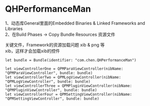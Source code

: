 # QHPerformanceMan


1、动态库General里面的Embedded Binaries & Linked Frameworks and Libraries  
2、在Build Phases -> Copy Bundle Resources 资源文件  

关键文件，Framework的资源加载问题 xib & png 等  
xib，这样才会加载xib的控件
```
let bundle = Bundle(identifier: "com.chen.QHPerformanceMan")
        
let viewControllerOne = QPMParaViewController(nibName: "QPMParaViewController", bundle: bundle)
let viewControllerTwo = QPMLogViewController(nibName: "QPMLogViewController", bundle: bundle)
let viewControllerThree = QPMPluginViewController(nibName: "QPMPluginViewController", bundle: bundle)
let viewControllerFour = QPMSettingViewController(nibName: "QPMSettingViewController", bundle: bundle)
```
